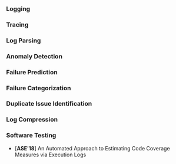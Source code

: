 
### Logging

### Tracing

### Log Parsing

### Anomaly Detection

### Failure Prediction

### Failure Categorization

### Duplicate Issue Identification

### Log Compression

### Software Testing

+ [**ASE'18**] An Automated Approach to Estimating Code Coverage Measures via Execution Logs
